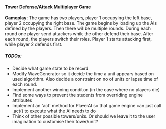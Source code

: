 #### Tower Defense/Attack Multiplayer Game ####

__Gameplay__: The game has two players, player 1 occupying the left base, player 2 occupying the right base. The game begins by loading up the AIs defined by the players. Then there will be multiple rounds. During each round one player send attackers while the other defend their base. After each round, the players switch their roles. Player 1 starts attacking first, while player 2 defends first.

##### TODOs: #####

* Decide what game state to be record
* Modify WaveGenerator so it decide the time a unit appears based on used algorithm. Also decide a constraint on no of units or lapse time of each round.
* Implement another winning condition (in the case where no players die)
* Find some ways to prevent the  students from overriding engine attributes
* Implement an 'act' method for PlayerAI so that game engine can just call .act() to execute what the AI needs to do
* Think of other possible towers/units. Or should we leave it to the user imagination to customise their tower/unit?